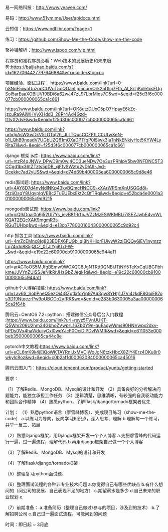 易一网络科技：http://www.yeayee.com/

易码：http://www.51ym.me/User/apidocs.html

云短信：https://www.pdflibr.com/?page=1

练习：https://github.com/Show-Me-the-Code/show-me-the-code

聚神铺解析：http://www.jspoo.com/vip.html

程序员和准程序员必看：Web技术的发展历史和未来趋势:https://baijiahao.baidu.com/s?id=1627064427797646884&wfr=spider&for=pc

项目经验、面试过程：
https://www.baidu.com/link?url=0-hSNnE5iwaUuzopCUVuT5oQOanLjp5curvOrk25DIcj7Eth_Al_8rLjKole1xsFUgSoI5arEaaXOBiUVf9BDi6a62wJ47zL97LbrMiqs7O&wd=&eqid=f25d3f6c000077cb000000065ca1c661

https://www.baidu.com/link?url=OK8utzDUxC5pO7HpayE6kZc-jzcuRa9AjWHVyXHdd3_28Rr4Ad4Gzd-t1tvX2dvE&wd=&eqid=f25d3f6c000077cb000000065ca1c661

https://www.baidu.com/link?url=lpAsWXwDkV5LOTql2h_JLLTQucCCZF1LC0UfwXeN-b1I_QhB9nqadV7UGbUZQ61mOXaDPTfgP0lSjwk3IaTnNkENkiyHot5KYW4LyRltaZi&wd=&eqid=f25d3f6c000077cb000000065ca1c661

django 框架 js库: https://www.baidu.com/link?url=ntzR4qJNWy_DPwD9m0wj4CC3ueNDw7Oe3uzPRhIpV5bw0NFDNC5T3CCgd1bx36tZTzts5pDB_xjFfvSWztp2yDlA9-Jvd-Dcekkc7ad2yUS&wd=&eqid=d74d69b400005ea6000000065c9d8e46

redis面试题: https://www.baidu.com/link?url=4AY8D7d4nyNdlNKp43kvBQmcHNOC9-xXArWPSmXnUSGGd8i-5tzjjOsqY8UqvpIqVE8c2TuEUEbxEkt2cQfTRq&wd=&eqid=e52bda4e0001a301000000065c9d9215

mongodb面试题: https://www.baidu.com/link?url=jcQIkDqai0q6j52Ul7Ys_ievB81RrfbJVZzMzESWKMBLi7iSEZJwbE4vvWLKQAT2EQcXAK9mgmR3t-RGuTUHbq&wd=&eqid=e13cb77800016043000000065c9d92c4

http 抓包工具
https://www.baidu.com/link?url=4mZcEMnx8Ig803EDFX6FUGb_qI8NKHiorFUivyW2zjEiQQy6lEV1nymzzLq74rdo885jQCZ_0TJlYgiKLd-W-_&wd=&eqid=e19c22c60000cb91000000065c944a11

https://www.baidu.com/link?url=arACToOS5MJfgBEmw9WOXQC8JgNTRtt0QNBiJTtNY5TeKxCqUBGPbhkmeJJVYnZUlSSJeNIkRrJHzGbZJegk1q&wd=&eqid=e19c22c60000cb91000000065c944a11

github个人博客搭建: https://www.baidu.com/link?url=Lav6S_SobPneQ5ezOi4iGZgtlxfoYjp97A63qw8YHtj1J7Vi4zkdF8GoiE87os3D19NtqezrPw9pUBCCo2yfRK&wd=&eqid=e283b0630005a3aa000000065ca2f64b

腾讯云+CentOS 7.2+python：搭建微信公众号后台入门教程
:https://www.baidu.com/link?url=rsvz5FVnUUKT-Q5Wm206U2hm34GbhoZVwprL16Zb0Y9n-quEagwWms90HNVwpx2dxv-bPDs0Vx4haWduiiyCxl0weYJcF0OciDiPDvIWMRi&wd=&eqid=c611053e000beb35000000065ca44c8e

pytorch中文教程:https://www.baidu.com/link?url=eCL6mK9k4jEiQoWKTAYRnIJxMVCjWoJgN6tzkHbcX8ZlY4Erz4OKu8r0wkyIc8oz&wd=&eqid=c0b2af1d00063084000000065ca45016

腾讯云图入门：https://cloud.tencent.com/product/yuntu/getting-started

要求：

（1）了解Redis、MongoDB、Mysql的设计和开发
（2）具备良好的分析解决问题能力，能独立承担工作任务
（3）逻辑清楚，思维清晰，有较强的自我驱动能力和团队合作精神
（4）熟悉python，了解flask/django/tornado框架者优先


计划：
（1）熟悉python语言（廖雪峰博客）、完成项目练习（show-me-the-code）
	a.以练习为导向，反向学习知识点，深入思考、理解
	b.理解每一个练习，并举一反三、拓展

（2）熟悉Django框架，用Django框架开发一个个人博客
	a.先把廖雪峰的代码运行一遍，过一遍流程，理解代码
	b.再用django框架自己做一个个人博客

（3）了解Redis、MongoDB、Mysql的设计和开发

（4）了解flask/django/tornado框架

（5）整理复习python面试题、

（6）整理面试流程的各种非专业技术问题
	a.你觉得自己有哪些优缺点
	b.有什么想问的（问公司的发展、自己表现不足的地方）
	c.期望薪水是多少
	d.自己未来的职业规划
	e.

（7）前期准备：
    a.准备简历（整理自己做过/参与的项目，涉及到的技术）
    b.了解招聘公司
    c.自己过一遍面试流程、可能问到的问题


时间：即日起 ~ 3月底